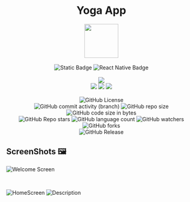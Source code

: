<div align="center">
     <h1 align="center">Yoga App</h1>
     <img src="https://github.com/user-attachments/assets/bb4e673f-6e4a-4469-9bc9-1d61cd1069e4" height=90px width=90px/>
     <br/>
     <br/>
     <img alt="Static Badge" src="https://img.shields.io/badge/JavaScript-%23F7DF1E?style=for-the-badge&logo=javascript&logoColor=black">
     <img alt="React Native Badge" src="https://img.shields.io/badge/React%20Native-fc2803?style=for-the-badge&logo=react&logoColor=white">
     <br/>
     <br/>
     <!-- Open Source -->
     <img src="https://badges.frapsoft.com/os/v1/open-source.svg?v=103">
     <br/>
     <!-- Contributions -->
     <img src="https://img.shields.io/static/v1.svg?label=Contributions&message=Welcome&color=#013220">
     <!-- Built By -->
     <img src="https://img.shields.io/badge/Built%20by-Abhinav%20Kumar-0059b3">
     <!-- Maintained -->
     <img src="https://img.shields.io/static/v1.svg?label=Maintained&message=Yes&color=red">
     <br/>
     <!-- --------------------------------------------- -->
     <br/>
     <!-- License -->
     <img alt="GitHub License" src="https://img.shields.io/github/license/abhinavkumar2369/Yoga-App">
     <br/>
     <!-- Commit Count -->
     <img alt="GitHub commit activity (branch)" src="https://img.shields.io/github/commit-activity/t/abhinavkumar2369/Yoga-App/main">
     <!-- Repo Size -->
     <img alt="GitHub repo size" src="https://img.shields.io/github/repo-size/abhinavkumar2369/Yoga-App?style=flat&color=orange">
     <!-- Repo Code -->
     <img alt="GitHub code size in bytes" src="https://img.shields.io/github/languages/code-size/abhinavkumar2369/Yoga-App">
     <br/>
     <img alt="GitHub Repo stars" src="https://img.shields.io/github/stars/abhinavkumar2369/Yoga-App?style=flat&color=orange">
     <!-- Language Count -->
     <img alt="GitHub language count" src="https://img.shields.io/github/languages/count/abhinavkumar2369/Yoga-App">
     <!-- Watchers -->
     <img alt="GitHub watchers" src="https://img.shields.io/github/watchers/abhinavkumar2369/Yoga-App?style=flat">
     <!-- Forks -->
     <img alt="GitHub forks" src="https://img.shields.io/github/forks/abhinavkumar2369/Yoga-App?style=flat&color=orange">
     <br/>
     <img alt="GitHub Release" src="https://img.shields.io/github/v/release/abhinavkumar2369/Yoga-App">
</div>



## ScreenShots 🖼️
![Welcome Screen](https://github.com/user-attachments/assets/e6f096f5-ec38-4235-b844-92e09c0b27f3)

<br/>

![HomeScreen](https://github.com/user-attachments/assets/86141797-e770-4f3a-90af-73d5b14f48ea)
![Description](https://github.com/user-attachments/assets/9af0a9f0-9457-40c4-9846-390ac04da90a)
